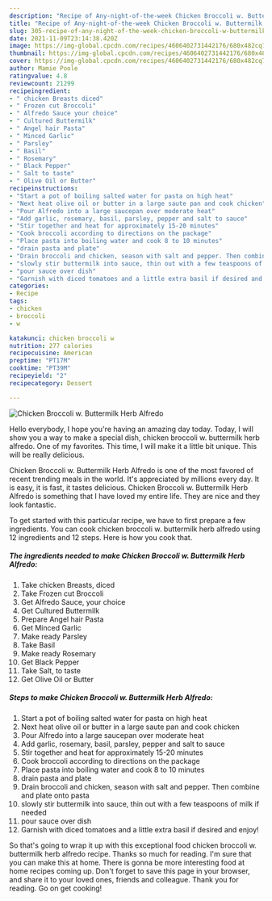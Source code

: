 ```yaml
---
description: "Recipe of Any-night-of-the-week Chicken Broccoli w. Buttermilk Herb Alfredo"
title: "Recipe of Any-night-of-the-week Chicken Broccoli w. Buttermilk Herb Alfredo"
slug: 305-recipe-of-any-night-of-the-week-chicken-broccoli-w-buttermilk-herb-alfredo
date: 2021-11-09T23:14:38.420Z
image: https://img-global.cpcdn.com/recipes/4606402731442176/680x482cq70/chicken-broccoli-w-buttermilk-herb-alfredo-recipe-main-photo.jpg
thumbnail: https://img-global.cpcdn.com/recipes/4606402731442176/680x482cq70/chicken-broccoli-w-buttermilk-herb-alfredo-recipe-main-photo.jpg
cover: https://img-global.cpcdn.com/recipes/4606402731442176/680x482cq70/chicken-broccoli-w-buttermilk-herb-alfredo-recipe-main-photo.jpg
author: Mamie Poole
ratingvalue: 4.8
reviewcount: 21299
recipeingredient:
- " chicken Breasts diced"
- " Frozen cut Broccoli"
- " Alfredo Sauce your choice"
- " Cultured Buttermilk"
- " Angel hair Pasta"
- " Minced Garlic"
- " Parsley"
- " Basil"
- " Rosemary"
- " Black Pepper"
- " Salt to taste"
- " Olive Oil or Butter"
recipeinstructions:
- "Start a pot of boiling salted water for pasta on high heat"
- "Next heat olive oil or butter in a large saute pan and cook chicken"
- "Pour Alfredo into a large saucepan over moderate heat"
- "Add garlic, rosemary, basil, parsley, pepper and salt to sauce"
- "Stir together and heat for approximately 15-20 minutes"
- "Cook broccoli according to directions on the package"
- "Place pasta into boiling water and cook 8 to 10 minutes"
- "drain pasta and plate"
- "Drain broccoli and chicken, season with salt and pepper. Then combine and plate onto pasta"
- "slowly stir buttermilk into sauce, thin out with a few teaspoons of milk if needed"
- "pour sauce over dish"
- "Garnish with diced tomatoes and a little extra basil if desired and enjoy!"
categories:
- Recipe
tags:
- chicken
- broccoli
- w

katakunci: chicken broccoli w 
nutrition: 277 calories
recipecuisine: American
preptime: "PT17M"
cooktime: "PT39M"
recipeyield: "2"
recipecategory: Dessert

---
```



![Chicken Broccoli w. Buttermilk Herb Alfredo](https://img-global.cpcdn.com/recipes/4606402731442176/680x482cq70/chicken-broccoli-w-buttermilk-herb-alfredo-recipe-main-photo.jpg)

Hello everybody, I hope you're having an amazing day today. Today, I will show you a way to make a special dish, chicken broccoli w. buttermilk herb alfredo. One of my favorites. This time, I will make it a little bit unique. This will be really delicious.

Chicken Broccoli w. Buttermilk Herb Alfredo is one of the most favored of recent trending meals in the world. It's appreciated by millions every day. It is easy, it is fast, it tastes delicious. Chicken Broccoli w. Buttermilk Herb Alfredo is something that I have loved my entire life. They are nice and they look fantastic.




To get started with this particular recipe, we have to first prepare a few ingredients. You can cook chicken broccoli w. buttermilk herb alfredo using 12 ingredients and 12 steps. Here is how you cook that.

<!--inarticleads1-->

##### The ingredients needed to make Chicken Broccoli w. Buttermilk Herb Alfredo:

1. Take  chicken Breasts, diced
1. Take  Frozen cut Broccoli
1. Get  Alfredo Sauce, your choice
1. Get  Cultured Buttermilk
1. Prepare  Angel hair Pasta
1. Get  Minced Garlic
1. Make ready  Parsley
1. Take  Basil
1. Make ready  Rosemary
1. Get  Black Pepper
1. Take  Salt, to taste
1. Get  Olive Oil or Butter




<!--inarticleads2-->

##### Steps to make Chicken Broccoli w. Buttermilk Herb Alfredo:

1. Start a pot of boiling salted water for pasta on high heat
1. Next heat olive oil or butter in a large saute pan and cook chicken
1. Pour Alfredo into a large saucepan over moderate heat
1. Add garlic, rosemary, basil, parsley, pepper and salt to sauce
1. Stir together and heat for approximately 15-20 minutes
1. Cook broccoli according to directions on the package
1. Place pasta into boiling water and cook 8 to 10 minutes
1. drain pasta and plate
1. Drain broccoli and chicken, season with salt and pepper. Then combine and plate onto pasta
1. slowly stir buttermilk into sauce, thin out with a few teaspoons of milk if needed
1. pour sauce over dish
1. Garnish with diced tomatoes and a little extra basil if desired and enjoy!




So that's going to wrap it up with this exceptional food chicken broccoli w. buttermilk herb alfredo recipe. Thanks so much for reading. I'm sure that you can make this at home. There is gonna be more interesting food at home recipes coming up. Don't forget to save this page in your browser, and share it to your loved ones, friends and colleague. Thank you for reading. Go on get cooking!
